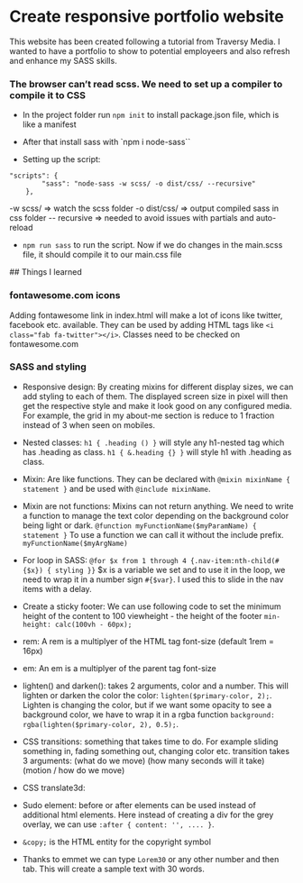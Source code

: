 # Create responsive portfolio website

This website has been created following a tutorial from Traversy Media. I wanted to have a portfolio to show to potential employeers and also refresh and enhance my SASS skills.

### The browser can’t read scss. We need to set up a compiler to compile it to CSS

-   In the project folder run `npm init` to install package.json file, which is like a manifest

-   After that install sass with `npm i node-sass``

-   Setting up the script:

```
"scripts": {
        "sass": "node-sass -w scss/ -o dist/css/ --recursive"
    },
```

-w scss/ => watch the scss folder
-o dist/css/ => output compiled sass in css folder
-- recursive => needed to avoid issues with partials and auto-reload

-   `npm run sass` to run the script. Now if we do changes in the main.scss file, it should compile it to our main.css file

## Things I learned

### fontawesome.com icons

Adding fontawesome link in index.html will make a lot of icons like twitter, facebook etc. available. They can be used by adding HTML tags like `<i class="fab fa-twitter"></i>`. Classes need to be checked on fontawesome.com

### SASS and styling

-   Responsive design: By creating mixins for different display sizes, we can add styling to each of them. The displayed screen size in pixel will then get the respective style and make it look good on any configured media. For example, the grid in my about-me section is reduce to 1 fraction instead of 3 when seen on mobiles.

-   Nested classes: `h1 { .heading () }` will style any h1-nested tag which has .heading as class. `h1 { &.heading {} }` will style h1 with .heading as class.

-   Mixin: Are like functions. They can be declared with `@mixin mixinName { statement }` and be used with `@include mixinName`.

-   Mixin are not functions: Mixins can not return anything. We need to write a function to manage the text color depending on the background color being light or dark. `@function myFunctionName($myParamName) { statement }` To use a function we can call it without the include prefix. `myFunctionName($myArgName)`

-   For loop in SASS: `@for $x from 1 through 4 {.nav-item:nth-child(#{$x}) { styling }}` \$x is a variable we set and to use it in the loop, we need to wrap it in a number sign `#{$var}`. I used this to slide in the nav items with a delay.

-   Create a sticky footer: We can use following code to set the minimum height of the content to 100 viewheight - the height of the footer `min-height: calc(100vh - 60px);`

-   rem: A rem is a multiplyer of the HTML tag font-size (default 1rem = 16px)

-   em: An em is a multiplyer of the parent tag font-size

-   lighten() and darken(): takes 2 arguments, color and a number. This will lighten or darken the color the color: `lighten($primary-color, 2);`. Lighten is changing the color, but if we want some opacity to see a background color, we have to wrap it in a rgba function `background: rgba(lighten($primary-color, 2), 0.5);`.

-   CSS transitions: something that takes time to do. For example sliding something in, fading something out, changing color etc.
    transition takes 3 arguments: (what do we move) (how many seconds will it take) (motion / how do we move)

-   CSS translate3d:

-   Sudo element: before or after elements can be used instead of additional html elements. Here instead of creating a div for the grey overlay, we can use `:after { content: '', .... }`.

-   `&copy;` is the HTML entity for the copyright symbol

-   Thanks to emmet we can type `Lorem30` or any other number and then tab. This will create a sample text with 30 words.
